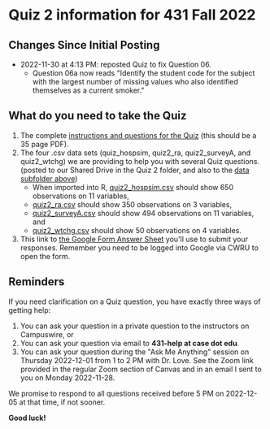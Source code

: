 # Quiz 2 information for 431 Fall 2022

## Changes Since Initial Posting

- 2022-11-30 at 4:13 PM: reposted Quiz to fix Question 06. 
    - Question 06a now reads "Identify the student code for the subject with the largest number of missing values who also identified themselves as a current smoker."

## What do you need to take the Quiz

1. The complete [instructions and questions for the Quiz](431-2022-quiz2.pdf) (this should be a 35 page PDF).
2. The four .csv data sets (quiz_hospsim, quiz2_ra, quiz2_surveyA, and quiz2_wtchg) we are providing to help you with several Quiz questions. (posted to our Shared Drive in the Quiz 2 folder, and also to the [data subfolder above](https://github.com/THOMASELOVE/431-quizzes-2022/tree/main/quiz2/data))
    - When imported into R, [quiz2_hospsim.csv](data/quiz2_hospsim.csv) should show 650 observations on 11 variables,
    - [quiz2_ra.csv](data/quiz2_ra.csv) should show 350 observations on 3 variables,
    - [quiz2_surveyA.csv](data/quiz2_surveyA.csv) should show 494 observations on 11 variables, and
    - [quiz2_wtchg.csv](data/quiz2_wtchg.csv) should show 50 observations on 4 variables.
3. This link to [the Google Form Answer Sheet](https://bit.ly/431-2022-quiz2-answer-sheet) you'll use to submit your responses. Remember you need to be logged into Google via CWRU to open the form.

## Reminders

If you need clarification on a Quiz question, you have exactly three ways of getting help:

1. You can ask your question in a private question to the instructors on Campuswire, or
2. You can ask your question via email to **431-help at case dot edu**.
3. You can ask your question during the "Ask Me Anything" session on Thursday 2022-12-01 from 1 to 2 PM with Dr. Love. See the Zoom link provided in the regular Zoom section of Canvas and in an email I sent to you on Monday 2022-11-28.

We promise to respond to all questions received before 5 PM on 2022-12-05 at that time, if not sooner.

**Good luck!**
